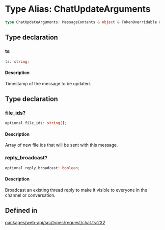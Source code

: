 # Type Alias: ChatUpdateArguments

```ts
type ChatUpdateArguments: MessageContents & object & TokenOverridable & AsUser & LinkNames & Metadata & Parse & object;
```

## Type declaration

### ts

```ts
ts: string;
```

#### Description

Timestamp of the message to be updated.

## Type declaration

### file\_ids?

```ts
optional file_ids: string[];
```

#### Description

Array of new file ids that will be sent with this message.

### reply\_broadcast?

```ts
optional reply_broadcast: boolean;
```

#### Description

Broadcast an existing thread reply to make it visible to everyone in the channel or conversation.

## Defined in

[packages/web-api/src/types/request/chat.ts:232](https://github.com/slackapi/node-slack-sdk/blob/7b348598b763c2b7545d1042b5f0429775cfa62c/packages/web-api/src/types/request/chat.ts#L232)
